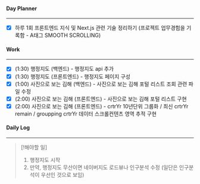 
#### Day Planner
---
- [x] 하루 1회 프론트엔드 지식 및 Next.js 관련 기술 정리하기 (프로젝트 업무경험을 기록함 - A태그 SMOOTH SCROLLING)


#### Work
---
- [x] (1:30) 행정지도 (백엔드) - 행정지도 api 추가
- [x] (1:30) 행정지도 (프론트엔드) - 행정지도 페이지 구성
- [x] (1:00) 사진으로 보는 김해 (백엔드) - 사진으로 보는 김해 포털 리스트 조회 관련 파일 수정
- [x] (2:00) 사진으로 보는 김해 (프론트엔드) - 사진으로 보는 김해 포털 리스트 구현
- [x] (2:00) 사진으로 보는 김해 (프론트엔드) - crtrYr 10년단위 그룹화 / 최신 crtrYr remain / groupping crtrYr 데이터 스크롤컨텐츠 영역 추적 구현 

#### Daily Log
---
> [!해야할 일]
> 1. 행정지도 시작
> 2. 만약, 행정지도 무산이면 네이버지도 로드뷰나 인구분석 수정 (일단은 인구분석이 우선인 것으로 보임)



